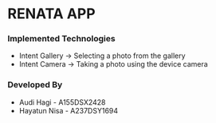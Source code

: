 <h1>RENATA APP</h1>

<h3>Implemented Technologies</h3>
<ul>
  <li>Intent Gallery -> Selecting a photo from the gallery</li>
  <li>Intent Camera -> Taking a photo using the device camera</li>
</ul>

<h3>Developed By</h3>
<ul>
  <li>Audi Hagi - A155DSX2428</li>
  <li>Hayatun Nisa - A237DSY1694</li>
</ul>
